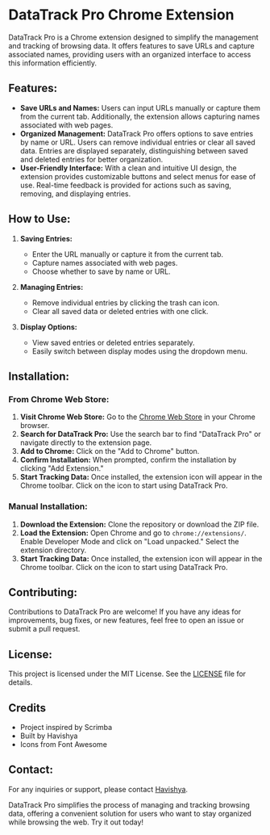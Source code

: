# DataTrack Pro Chrome Extension

DataTrack Pro is a Chrome extension designed to simplify the management and tracking of browsing data. It offers features to save URLs and capture associated names, providing users with an organized interface to access this information efficiently.

## Features:

- **Save URLs and Names:** Users can input URLs manually or capture them from the current tab. Additionally, the extension allows capturing names associated with web pages.
- **Organized Management:** DataTrack Pro offers options to save entries by name or URL. Users can remove individual entries or clear all saved data. Entries are displayed separately, distinguishing between saved and deleted entries for better organization.
- **User-Friendly Interface:** With a clean and intuitive UI design, the extension provides customizable buttons and select menus for ease of use. Real-time feedback is provided for actions such as saving, removing, and displaying entries.

## How to Use:

1. **Saving Entries:**
   - Enter the URL manually or capture it from the current tab.
   - Capture names associated with web pages.
   - Choose whether to save by name or URL.

2. **Managing Entries:**
   - Remove individual entries by clicking the trash can icon.
   - Clear all saved data or deleted entries with one click.

3. **Display Options:**
   - View saved entries or deleted entries separately.
   - Easily switch between display modes using the dropdown menu.

## Installation:

### From Chrome Web Store:

1. **Visit Chrome Web Store:** Go to the [Chrome Web Store](https://chrome.google.com/webstore/category/extensions) in your Chrome browser.
2. **Search for DataTrack Pro:** Use the search bar to find "DataTrack Pro" or navigate directly to the extension page.
3. **Add to Chrome:** Click on the "Add to Chrome" button.
4. **Confirm Installation:** When prompted, confirm the installation by clicking "Add Extension."
5. **Start Tracking Data:** Once installed, the extension icon will appear in the Chrome toolbar. Click on the icon to start using DataTrack Pro.

### Manual Installation:

1. **Download the Extension:** Clone the repository or download the ZIP file.
2. **Load the Extension:** Open Chrome and go to `chrome://extensions/`. Enable Developer Mode and click on "Load unpacked." Select the extension directory.
3. **Start Tracking Data:** Once installed, the extension icon will appear in the Chrome toolbar. Click on the icon to start using DataTrack Pro.

## Contributing:

Contributions to DataTrack Pro are welcome! If you have any ideas for improvements, bug fixes, or new features, feel free to open an issue or submit a pull request.

## License:

This project is licensed under the MIT License. See the [LICENSE](LICENSE) file for details.

## Credits

- Project inspired by Scrimba
- Built by Havishya
- Icons from Font Awesome


## Contact:

For any inquiries or support, please contact [Havishya](mailto:havishya995@example.com).

DataTrack Pro simplifies the process of managing and tracking browsing data, offering a convenient solution for users who want to stay organized while browsing the web. Try it out today!
